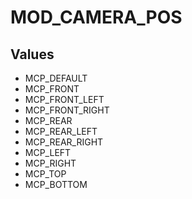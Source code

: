 # MOD_CAMERA_POS

## Values
* MCP_DEFAULT
* MCP_FRONT
* MCP_FRONT_LEFT
* MCP_FRONT_RIGHT
* MCP_REAR
* MCP_REAR_LEFT
* MCP_REAR_RIGHT
* MCP_LEFT
* MCP_RIGHT
* MCP_TOP
* MCP_BOTTOM